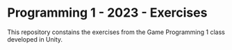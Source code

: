 # Programming 1 - 2023 - Exercises
This repository constains the exercises from the Game Programming 1 class developed in Unity.
